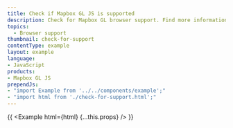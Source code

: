 ```yaml
---
title: Check if Mapbox GL JS is supported
description: Check for Mapbox GL browser support. Find more information about browser support for Mapbox tools in the [Browser support](https://docs.mapbox.com/help/troubleshooting/mapbox-browser-support/) troubleshooting guide.
topics:
  - Browser support
thumbnail: check-for-support
contentType: example
layout: example
language:
- JavaScript
products:
- Mapbox GL JS
prependJs:
- "import Example from '../../components/example';"
- "import html from './check-for-support.html';"
---
```


{{ <Example html={html} {...this.props} /> }}
